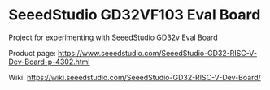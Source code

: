 # SeeedStudio GD32VF103 Eval Board

Project for experimenting with SeeedStudio GD32v Eval Board

Product page:
https://www.seeedstudio.com/SeeedStudio-GD32-RISC-V-Dev-Board-p-4302.html

Wiki:
https://wiki.seeedstudio.com/SeeedStudio-GD32-RISC-V-Dev-Board/

